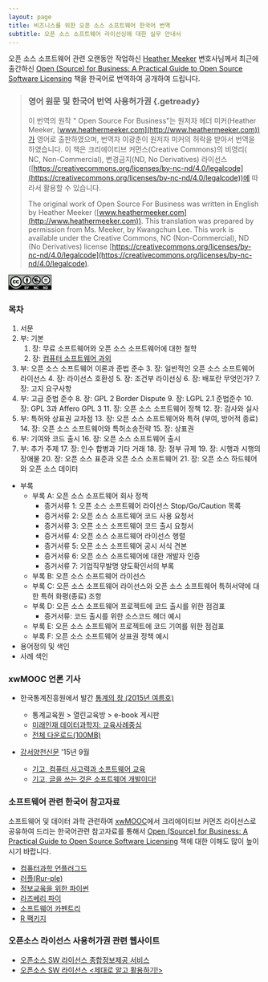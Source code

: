 ```yaml
---
layout: page
title: 비즈니스를 위한 오픈 소스 소프트웨어 한국어 번역
subtitle: 오픈 소스 소프트웨어 라이선싱에 대한 실무 안내서
---
```



오픈 소스 소프트웨어 관련 오랜동안 작업하신 [Heather Meeker](http://heathermeeker.squarespace.com/) 변호사님께서 최근에 출간하신 [Open (Source) for Business: A Practical Guide to Open Source Software Licensing](http://www.amazon.com/exec/obidos/ASIN/1511617772/flatwave-20) 책을 한국어로 번역하여 공개하여 드립니다.

> ### 영어 원문 및 한국어 번역 사용허가권 {.getready}
>
> 이 번역의 원작 " Open Source For Business"는 원저자 헤더 미커(Heather Meeker, [www.heathermeeker.com](http://www.heathermeeker.com))가 영어로 출판하였으며, 번역자 이광춘이 원저자 미커의 허락을 받아서 번역을 하였습니다.  이 책은 크리에이티브 커먼스(Creative Commons)의 비영리( NC, Non-Commercial), 변경금지(ND, No Derivatives) 라이선스([https://creativecommons.org/licenses/by-nc-nd/4.0/legalcode](https://creativecommons.org/licenses/by-nc-nd/4.0/legalcode))에 따라서 활용할 수 있습니다.  
> 
> The original work of Open Source For Business was written in English by Heather Meeker ([www.heathermeeker.com](http://www.heathermeeker.com)).  This translation was prepared by permission from Ms. Meeker, by Kwangchun Lee.  This work is available under the Creative Commons, NC (Non-Commercial), ND (No Derivatives) license [https://creativecommons.org/licenses/by-nc-nd/4.0/legalcode](https://creativecommons.org/licenses/by-nc-nd/4.0/legalcode). 

<img src="img/cc-by-nc-nd.png" width="17%" alt="CC: BY-NC-ND" />

### 목차

1. 서문
1. 부: 기본
    1. 장: 무료 소프트웨어와 오픈 소스 소프트웨어에 대한 철학
    1. 장: [컴퓨터 소프트웨어 과외](ch02-tutorial-on-computer-software.html)
1. 부: 오픈 소스 소프트웨어 이론과 준법 준수
    3. 장: 일반적인 오픈 소스 소프트웨어 라이선스
    4. 장: 라이선스 호환성
    5. 장: 조건부 라이선싱
    6. 장: 배포란 무엇인가?
    7. 장: 고지 요구사항
1. 부: 고급 준법 준수
    8. 장: GPL 2 Border Dispute
    9. 장: LGPL 2.1 준법준수
    10. 장: GPL 3과 Affero GPL 3
    11. 장: 오픈 소스 소프트웨어 정책
    12. 장: 감사와 실사
1. 부: 특허와 상표권 교차점
    13. 장: 오픈 소스 소프트웨어와 특허 (부여, 방어적 종료)
    14. 장: 오픈 소스 소프트웨어와 특허소송전략
    15. 장: 상표권
1. 부: 기여와 코드 출시
    16. 장: 오픈 소스 소프트웨어 출시
1. 부: 추가 주제
    17. 장: 인수 합병과 기타 거래 
    18. 장: 정부 규제
    19. 장: 시행과 시행의 장애물
    20. 장: 오픈 소스 표준과 오픈 소스 소프트웨어
    21. 장: 오픈 소스 하드웨어와 오픈 소스 데이터
- 부록
    - 부록 A: 오픈 소스 소프트웨어 회사 정책
        - 증거서류 1: 오픈 소스 소프트웨어 라이선스 Stop/Go/Caution 목록
        - 증거서류 2: 오픈 소스 소프트웨어 코드 사용 요청서
        - 증거서류 3: 오픈 소스 소프트웨어 코드 출시 요청서
        - 증거서류 4: 오픈 소스 소프트웨어 라이선스 행렬
        - 증거서류 5: 오픈 소스 소프트웨어 공시 서식 견본
        - 증거서류 6: 오픈 소스 소프트웨어에 대한 개발자 인증
        - 증거서류 7: 기업직무발명 양도확인서의 부록
    - 부록 B: 오픈 소스 소프트웨어 라이선스
    - 부록 C: 오픈 소스 소프트웨어 라이선스와 오픈 소스 소프트웨어 특허서약에 대한 특허 화평(종료) 조항
    - 부록 D: 오픈 소스 소프트웨어 프로젝트에 코드 출시를 위한 점검표
        - 증거서류: 코드 출시를 위한 소스코드 헤더 예시
    - 부록 E: 오픈 소스 소프트웨어 프로젝트에 코드 기여를 위한 점검표
    - 부록 F: 오픈 소스 소프트웨어 상표권 정책 예시
- 용어정의 및 색인
- 사례 색인

### xwMOOC 언론 기사 

- 한국통계진흥원에서 발간 [통계의 창 (2015년 여름호)](http://sti.kostat.go.kr/)
    - 통계교육원 > 열린교육방 > e-book 게시판
    - [미래인재 데이터과학지: 교육사례중심](./xwMOOC.pdf)
    - [전체 다운로드(100MB)](http://sti.kostat.go.kr/coresti/site/board/fileDownLoad.do?file_name=1&nots_seq=2046)

- [강서양천신문](http://www.gynews.net/) '15년 9월
    - [기고, 컴퓨터 사고력과 소프트웨어 교육](http://www.gynews.net/bbs/bbs.asp?exe=view&group_name=104&section=7&category=0&idx_num=19311&page=1&search_category=&search_word=&order_c=bd_idx_num&order_da=desc)
    - [기고, 글을 쓰는 것은 소프트웨어 개발이다!](http://www.gynews.net/bbs/bbs.asp?exe=view&group_name=104&section=7&category=0&idx_num=19140&page=1&search_category=&search_word=&order_c=bd_idx_num&order_da=desc)
 

### 소프트웨어 관련 한국어 참고자료

소프트웨어 및 데이터 과학 관련하여 [xwMOOC](http://www.xwmooc.net)에서 크리에이티브 커먼즈 라이선스로 공유하여 드리는 한국어관련 참고자료를 통해서 [Open (Source) for Business: A Practical Guide to Open Source Software Licensing](http://www.amazon.com/exec/obidos/ASIN/1511617772/flatwave-20) 책에 대한 이해도 많이 높이시기 바랍니다.

*   [컴퓨터과학 언플러그드](http://unplugged.xwmooc.org)
*   [러플(Rur-ple)](http://rur-ple.xwmooc.org/)
*   [정보교육을 위한 파이썬](http://python.xwmooc.org/)
*   [라즈베리 파이](http://raspberry-pi.xwmooc.org/)
*   [소프트웨어 카펜트리](http://swcarpentry.xwmooc.org)
*   [R 팩키지](http://r-pkgs.xwmooc.org/)

### 오픈소스 라이선스 사용허가권 관련 웹사이트

- [오픈소스 SW 라이선스 종합정보제공 서비스](https://www.olis.or.kr/index.do)
- [오픈소스 SW 라이선스 <제대로 알고 활용하기!>](http://m.olis.or.kr/opensource/index.html)
